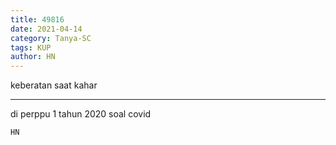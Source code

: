 ```yaml
---
title: 49816
date: 2021-04-14
category: Tanya-SC
tags: KUP
author: HN
---
```


keberatan saat kahar

---

di perppu 1 tahun 2020 soal covid

`HN`
